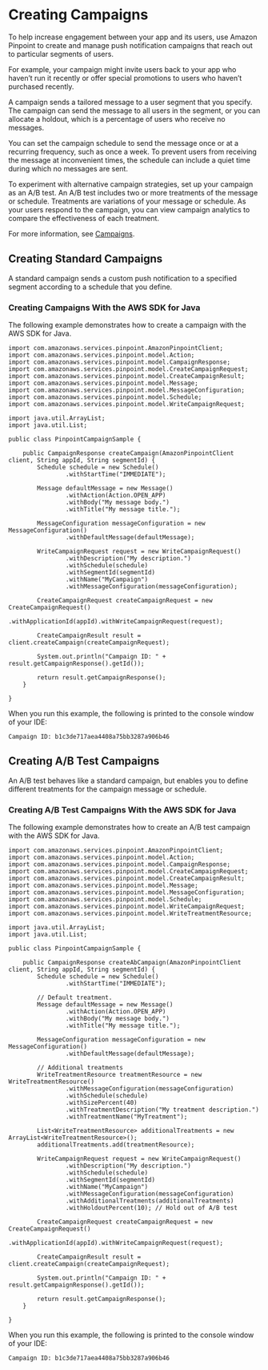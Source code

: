 # Creating Campaigns<a name="campaigns"></a>

To help increase engagement between your app and its users, use Amazon Pinpoint to create and manage push notification campaigns that reach out to particular segments of users\.

For example, your campaign might invite users back to your app who haven’t run it recently or offer special promotions to users who haven’t purchased recently\.

A campaign sends a tailored message to a user segment that you specify\. The campaign can send the message to all users in the segment, or you can allocate a holdout, which is a percentage of users who receive no messages\.

You can set the campaign schedule to send the message once or at a recurring frequency, such as once a week\. To prevent users from receiving the message at inconvenient times, the schedule can include a quiet time during which no messages are sent\.

To experiment with alternative campaign strategies, set up your campaign as an A/B test\. An A/B test includes two or more treatments of the message or schedule\. Treatments are variations of your message or schedule\. As your users respond to the campaign, you can view campaign analytics to compare the effectiveness of each treatment\.

For more information, see [Campaigns](https://docs.aws.amazon.com/pinpoint/latest/apireference/rest-api-campaigns.html)\.

## Creating Standard Campaigns<a name="campaigns-standard"></a>

A standard campaign sends a custom push notification to a specified segment according to a schedule that you define\.

### Creating Campaigns With the AWS SDK for Java<a name="campaigns-standard-example-java"></a>

The following example demonstrates how to create a campaign with the AWS SDK for Java\.

```
import com.amazonaws.services.pinpoint.AmazonPinpointClient;
import com.amazonaws.services.pinpoint.model.Action;
import com.amazonaws.services.pinpoint.model.CampaignResponse;
import com.amazonaws.services.pinpoint.model.CreateCampaignRequest;
import com.amazonaws.services.pinpoint.model.CreateCampaignResult;
import com.amazonaws.services.pinpoint.model.Message;
import com.amazonaws.services.pinpoint.model.MessageConfiguration;
import com.amazonaws.services.pinpoint.model.Schedule;
import com.amazonaws.services.pinpoint.model.WriteCampaignRequest;

import java.util.ArrayList;
import java.util.List;

public class PinpointCampaignSample {

    public CampaignResponse createCampaign(AmazonPinpointClient client, String appId, String segmentId) {
        Schedule schedule = new Schedule()
                .withStartTime("IMMEDIATE");

        Message defaultMessage = new Message()
                .withAction(Action.OPEN_APP)
                .withBody("My message body.")
                .withTitle("My message title.");

        MessageConfiguration messageConfiguration = new MessageConfiguration()
                .withDefaultMessage(defaultMessage);

        WriteCampaignRequest request = new WriteCampaignRequest()
                .withDescription("My description.")
                .withSchedule(schedule)
                .withSegmentId(segmentId)
                .withName("MyCampaign")
                .withMessageConfiguration(messageConfiguration);

        CreateCampaignRequest createCampaignRequest = new CreateCampaignRequest()
                .withApplicationId(appId).withWriteCampaignRequest(request);

        CreateCampaignResult result = client.createCampaign(createCampaignRequest);

        System.out.println("Campaign ID: " + result.getCampaignResponse().getId());

        return result.getCampaignResponse();
    }

}
```

When you run this example, the following is printed to the console window of your IDE:

```
Campaign ID: b1c3de717aea4408a75bb3287a906b46
```

## Creating A/B Test Campaigns<a name="campaigns-abtest"></a>

An A/B test behaves like a standard campaign, but enables you to define different treatments for the campaign message or schedule\.

### Creating A/B Test Campaigns With the AWS SDK for Java<a name="campaigns-abtest-example-java"></a>

The following example demonstrates how to create an A/B test campaign with the AWS SDK for Java\.

```
import com.amazonaws.services.pinpoint.AmazonPinpointClient;
import com.amazonaws.services.pinpoint.model.Action;
import com.amazonaws.services.pinpoint.model.CampaignResponse;
import com.amazonaws.services.pinpoint.model.CreateCampaignRequest;
import com.amazonaws.services.pinpoint.model.CreateCampaignResult;
import com.amazonaws.services.pinpoint.model.Message;
import com.amazonaws.services.pinpoint.model.MessageConfiguration;
import com.amazonaws.services.pinpoint.model.Schedule;
import com.amazonaws.services.pinpoint.model.WriteCampaignRequest;
import com.amazonaws.services.pinpoint.model.WriteTreatmentResource;

import java.util.ArrayList;
import java.util.List;

public class PinpointCampaignSample {

    public CampaignResponse createAbCampaign(AmazonPinpointClient client, String appId, String segmentId) {
        Schedule schedule = new Schedule()
                .withStartTime("IMMEDIATE");

        // Default treatment.
        Message defaultMessage = new Message()
                .withAction(Action.OPEN_APP)
                .withBody("My message body.")
                .withTitle("My message title.");

        MessageConfiguration messageConfiguration = new MessageConfiguration()
                .withDefaultMessage(defaultMessage);

        // Additional treatments
        WriteTreatmentResource treatmentResource = new WriteTreatmentResource()
                .withMessageConfiguration(messageConfiguration)
                .withSchedule(schedule)
                .withSizePercent(40)
                .withTreatmentDescription("My treatment description.")
                .withTreatmentName("MyTreatment");

        List<WriteTreatmentResource> additionalTreatments = new ArrayList<WriteTreatmentResource>();
        additionalTreatments.add(treatmentResource);

        WriteCampaignRequest request = new WriteCampaignRequest()
                .withDescription("My description.")
                .withSchedule(schedule)
                .withSegmentId(segmentId)
                .withName("MyCampaign")
                .withMessageConfiguration(messageConfiguration)
                .withAdditionalTreatments(additionalTreatments)
                .withHoldoutPercent(10); // Hold out of A/B test

        CreateCampaignRequest createCampaignRequest = new CreateCampaignRequest()
                .withApplicationId(appId).withWriteCampaignRequest(request);

        CreateCampaignResult result = client.createCampaign(createCampaignRequest);

        System.out.println("Campaign ID: " + result.getCampaignResponse().getId());

        return result.getCampaignResponse();
    }

}
```

When you run this example, the following is printed to the console window of your IDE:

```
Campaign ID: b1c3de717aea4408a75bb3287a906b46
```